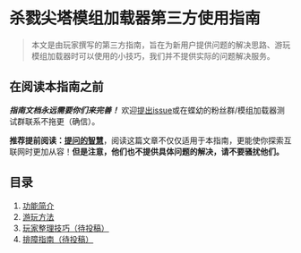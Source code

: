 # 杀戮尖塔模组加载器第三方使用指南
> 本文是由玩家撰写的第三方指南，旨在为新用户提供问题的解决思路、游玩模组加载器时可以使用的小技巧，我们并不提供实际的问题解决服务。

## 在阅读本指南之前
***指南文档永远需要你们来完善！*** 欢迎[提出issue](https://github.com/starFaith2007/SpireModLoader_Third_Party_User_Guide/issues "提出issue")或在蝶幼的粉丝群/模组加载器测试群联系不拖更（确信）。

**推荐提前阅读：**[**提问的智慧**](https://lug.ustc.edu.cn/wiki/doc/smart-questions/ "提问的智慧")，阅读这篇文章不仅仅适用于本指南，更能使你探索互联网时更加从容！**但是注意，他们也不提供具体问题的解决，请不要骚扰他们。**

## 目录
1. [功能简介](https://github.com/starFaith2007/SpireModLoader_Third_Party_User_Guide/wiki/%E5%8A%9F%E8%83%BD%E7%AE%80%E4%BB%8B%EF%BC%88%E5%BE%85%E7%BC%96%E5%86%99%EF%BC%89)
2. [游玩方法](https)
3. [玩家整理技巧（待投稿）](https)
4. [排障指南（待投稿）](https)
